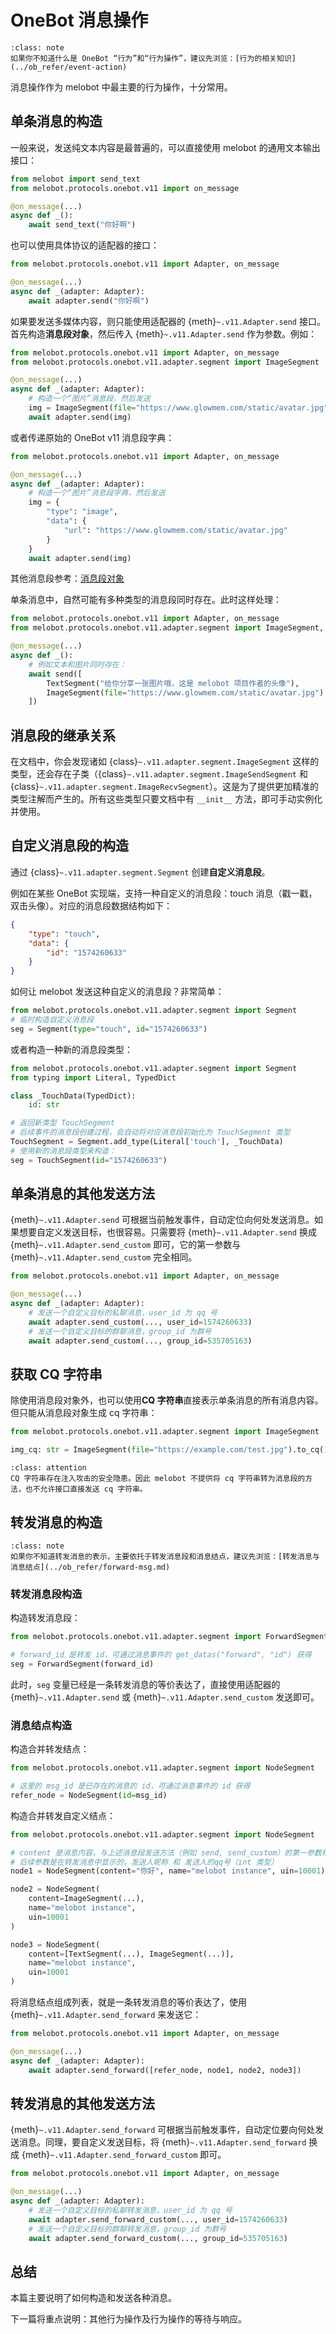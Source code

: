 # OneBot 消息操作

```{admonition} 相关知识
:class: note
如果你不知道什么是 OneBot “行为”和“行为操作”，建议先浏览：[行为的相关知识](../ob_refer/event-action)
```

消息操作作为 melobot 中最主要的行为操作，十分常用。

## 单条消息的构造

一般来说，发送纯文本内容是最普遍的，可以直接使用 melobot 的通用文本输出接口：

```python
from melobot import send_text
from melobot.protocols.onebot.v11 import on_message

@on_message(...)
async def _():
    await send_text("你好啊")
```

也可以使用具体协议的适配器的接口：

```python
from melobot.protocols.onebot.v11 import Adapter, on_message

@on_message(...)
async def _(adapter: Adapter):
    await adapter.send("你好啊")
```

如果要发送多媒体内容，则只能使用适配器的 {meth}`~.v11.Adapter.send` 接口。首先构造**消息段对象**，然后传入 {meth}`~.v11.Adapter.send` 作为参数。例如：

```python
from melobot.protocols.onebot.v11 import Adapter, on_message
from melobot.protocols.onebot.v11.adapter.segment import ImageSegment

@on_message(...)
async def _(adapter: Adapter):
    # 构造一个“图片”消息段，然后发送
    img = ImageSegment(file="https://www.glowmem.com/static/avatar.jpg")
    await adapter.send(img)
```

或者传递原始的 OneBot v11 消息段字典：

```python
from melobot.protocols.onebot.v11 import Adapter, on_message

@on_message(...)
async def _(adapter: Adapter):
    # 构造一个“图片”消息段字典，然后发送
    img = {
        "type": "image",
        "data": {
            "url": "https://www.glowmem.com/static/avatar.jpg"
        }
    }
    await adapter.send(img)
```

其他消息段参考：[消息段对象](onebot_v11_segment)

单条消息中，自然可能有多种类型的消息段同时存在。此时这样处理：

```python
from melobot.protocols.onebot.v11 import Adapter, on_message
from melobot.protocols.onebot.v11.adapter.segment import ImageSegment, TextSegment

@on_message(...)
async def _():
    # 例如文本和图片同时存在：
    await send([
        TextSegment("给你分享一张图片哦，这是 melobot 项目作者的头像"),
        ImageSegment(file="https://www.glowmem.com/static/avatar.jpg")
    ])
```

## 消息段的继承关系

在文档中，你会发现诸如 {class}`~.v11.adapter.segment.ImageSegment` 这样的类型，还会存在子类（{class}`~.v11.adapter.segment.ImageSendSegment` 和 {class}`~.v11.adapter.segment.ImageRecvSegment`）。这是为了提供更加精准的类型注解而产生的。所有这些类型只要文档中有 `__init__` 方法，即可手动实例化并使用。

## 自定义消息段的构造

通过 {class}`~.v11.adapter.segment.Segment` 创建**自定义消息段**。

例如在某些 OneBot 实现端，支持一种自定义的消息段：touch 消息（戳一戳，双击头像）。对应的消息段数据结构如下：

```json
{
    "type": "touch",
    "data": {
        "id": "1574260633"
    }
}
```

如何让 melobot 发送这种自定义的消息段？非常简单：

```python
from melobot.protocols.onebot.v11.adapter.segment import Segment
# 临时构造自定义消息段
seg = Segment(type="touch", id="1574260633")
```

或者构造一种新的消息段类型：

```python
from melobot.protocols.onebot.v11.adapter.segment import Segment
from typing import Literal, TypedDict

class _TouchData(TypedDict):
    id: str

# 返回新类型 TouchSegment
# 后续事件的消息段创建过程，会自动将对应消息段初始化为 TouchSegment 类型
TouchSegment = Segment.add_type(Literal['touch'], _TouchData)
# 使用新的消息段类型来构造：
seg = TouchSegment(id="1574260633")
```

## 单条消息的其他发送方法

{meth}`~.v11.Adapter.send` 可根据当前触发事件，自动定位向何处发送消息。如果想要自定义发送目标，也很容易。只需要将 {meth}`~.v11.Adapter.send` 换成 {meth}`~.v11.Adapter.send_custom` 即可，它的第一参数与 {meth}`~.v11.Adapter.send_custom` 完全相同。

```python
from melobot.protocols.onebot.v11 import Adapter, on_message

@on_message(...)
async def _(adapter: Adapter):
    # 发送一个自定义目标的私聊消息，user_id 为 qq 号
    await adapter.send_custom(..., user_id=1574260633)
    # 发送一个自定义目标的群聊消息，group_id 为群号
    await adapter.send_custom(..., group_id=535705163)
```

## 获取 CQ 字符串

除使用消息段对象外，也可以使用**CQ 字符串**直接表示单条消息的所有消息内容。但只能从消息段对象生成 cq 字符串：

```python
from melobot.protocols.onebot.v11.adapter.segment import ImageSegment

img_cq: str = ImageSegment(file="https://example.com/test.jpg").to_cq()
```

```{admonition} 警告
:class: attention
CQ 字符串存在注入攻击的安全隐患。因此 melobot 不提供将 cq 字符串转为消息段的方法，也不允许接口直接发送 cq 字符串。
```

## 转发消息的构造

```{admonition} 相关知识
:class: note
如果你不知道转发消息的表示，主要依托于转发消息段和消息结点，建议先浏览：[转发消息与消息结点](../ob_refer/forward-msg.md)
```

### 转发消息段构造

构造转发消息段：

```python
from melobot.protocols.onebot.v11.adapter.segment import ForwardSegment

# forward_id 是转发 id，可通过消息事件的 get_datas("forward", "id") 获得
seg = ForwardSegment(forward_id)
```

此时，`seg` 变量已经是一条转发消息的等价表达了，直接使用适配器的 {meth}`~.v11.Adapter.send` 或 {meth}`~.v11.Adapter.send_custom` 发送即可。

### 消息结点构造

构造合并转发结点：

```python
from melobot.protocols.onebot.v11.adapter.segment import NodeSegment

# 这里的 msg_id 是已存在的消息的 id，可通过消息事件的 id 获得
refer_node = NodeSegment(id=msg_id)
```

构造合并转发自定义结点：

```python
from melobot.protocols.onebot.v11.adapter.segment import NodeSegment

# content 是消息内容，与上述消息段发送方法（例如 send, send_custom）的第一参数相同
# 后续参数是在转发消息中显示的，发送人昵称 和 发送人的qq号（int 类型）
node1 = NodeSegment(content="你好", name="melobot instance", uin=10001)

node2 = NodeSegment(
    content=ImageSegment(...),
    name="melobot instance",
    uin=10001
)

node3 = NodeSegment(
    content=[TextSegment(...), ImageSegment(...)],
    name="melobot instance",
    uin=10001
)
```

将消息结点组成列表，就是一条转发消息的等价表达了，使用 {meth}`~.v11.Adapter.send_forward` 来发送它：

```python
from melobot.protocols.onebot.v11 import Adapter, on_message

@on_message(...)
async def _(adapter: Adapter):
    await adapter.send_forward([refer_node, node1, node2, node3])
```

## 转发消息的其他发送方法

{meth}`~.v11.Adapter.send_forward` 可根据当前触发事件，自动定位要向何处发送消息。同理，要自定义发送目标，将 {meth}`~.v11.Adapter.send_forward` 换成 {meth}`~.v11.Adapter.send_forward_custom` 即可。

```python
from melobot.protocols.onebot.v11 import Adapter, on_message

@on_message(...)
async def _(adapter: Adapter):
    # 发送一个自定义目标的私聊转发消息，user_id 为 qq 号
    await adapter.send_forward_custom(..., user_id=1574260633)
    # 发送一个自定义目标的群聊转发消息，group_id 为群号
    await adapter.send_forward_custom(..., group_id=535705163)
```

## 总结

本篇主要说明了如何构造和发送各种消息。

下一篇将重点说明：其他行为操作及行为操作的等待与响应。
